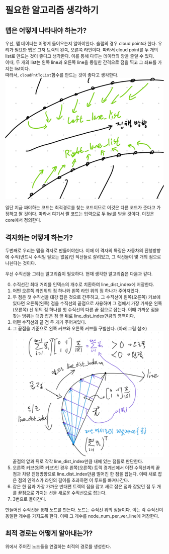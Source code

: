 # 필요한 알고리즘 생각하기

## 맵은 어떻게 나타내야 하는가?
우선, 맵 데이터는 어떻게 들어오는지 알아야한다. 슬램의 경우 cloud point라 한다. 
우리가 필요한 맵은 그저 트랙의 왼쪽, 오른쪽 라인이다. 따라서 cloud point를 두 개의 list로 만드는 것이 좋다고 생각한다. 이를 통해 다루는 데이터의 양을 줄일 수 있다.    
이때, 두 개의 list는 왼쪽 line과 오른쪽 line을 동일한 간격으로 점을 찍고 그 좌표를 가지는 list이다.  
따라서, `cloudPntToList`함수를 만드는 것이 좋다고 생각한다.
![alt text](./attachments/image1.png)

일단 지금 짜야하는 코드는 최적경로를 찾는 코드이므로 이것은 다른 코드가 준다고 가정하고 짤 것이다. 따라서 여기서 짤 코드는 입력으로 두 list를 받을 것이다. 이것은 core에서 정의한다.

## 격자화는 어떻게 하는가?
두번째로 우리는 맵을 격자로 만들어야한다. 이때 이 격자의 특징은 자동차의 진행방향에 수직(반드시 수직일 필요는 없음)인 직선들로 잘려있고, 그 직선들이 몇 개의 점으로 나뉜다는 것이다.

우선 수직선을 그리는 알고리즘이 필요하다. 현재 생각한 알고리즘은 다음과 같다.

0. 수직선간 최대 거리를 인덱스의 개수로 치환하여 line_dist_index에 저장한다.
1. 어떤 오른쪽 라인위의 점 하나와 왼쪽 라인 위의 점 하나가 주어져있다.
2. 두 점은 첫 수직선을 대강 잡은 것으로 간주하고, 그 수직선이 왼쪽(오른쪽) 커브에 있다면 오른쪽(왼쪽) 점을 수직선의 끝점으로 사용하며 그 점에서 가장 가까운 왼쪽(오른쪽) 선 위의 점 하나를 첫 수직선의 다른 끝 점으로 잡는다. 이때 가까운 점을 찾는 범위는 대강 잡은 점 앞 뒤로 line_dist_index만큼의 영역이다.
3. 어떤 수직선의 끝 점 두 개가 주어져있다.
4. 그 끝점을 기준으로 왼쪽 커브와 오른쪽 커브를 구별한다. (아래 그림 참조)
    ![alt text](./attachments/image2.png)
    끝점의 앞과 뒤로 각각 line_dist_index만큼 내에 있는 점들로 판단한다.
5. 오른쪽 커브(왼쪽 커브)인 경우 왼쪽(오른쪽) 트랙 경계선에서 이전 수직선과의 끝점과 차량 진행방향으로 line_dist_index만큼 떨어진 한 점을 잡는다. 이때 새로 잡은 점의 인덱스가 라인의 길이를 초과하면 이 루프를 빠져나간다.
6. 잡은 한 점과 가장 가까운 반대편 트랙의 점을 잡고 새로 잡은 점과 잡았던 점 두 개를 끝점으로 가지는 선을 새로운 수직선으로 잡는다.
7. 3번으로 돌아간다.

만들어진 수직선을 통해 노드를 만든다. 노드는 수직선 위의 점들이다. 이는 각 수직선이 동일한 개수를 가지도록 한다. 이때 그 개수를 node_num_per_ver_line에 저장한다.

## 최적 경로는 어떻게 알아내는가?
위에서 주어진 노드들을 연결하는 최적의 경로를 생성한다.
